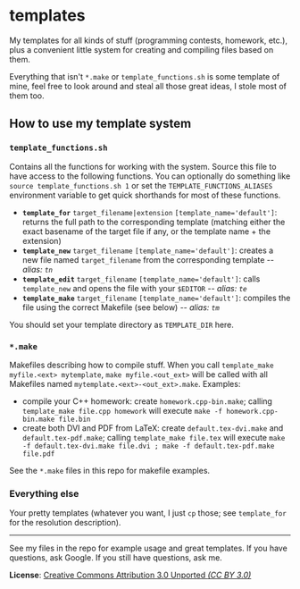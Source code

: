 templates
=========

My templates for all kinds of stuff (programming contests, homework, etc.), plus a convenient little system for creating and compiling files based on them.

Everything that isn't `*.make` or `template_functions.sh` is some template of mine, feel free to look around and steal all those great ideas, I stole most of them too.

How to use my template system
-----------------------------

### `template_functions.sh`
Contains all the functions for working with the system. Source this file to have access to the following functions. You can optionally do something like `source template_functions.sh 1` or set the `TEMPLATE_FUNCTIONS_ALIASES` environment variable to get quick shorthands for most of these functions.

- <b>`template_for`</b> `target_filename|extension` `[template_name='default']`: returns the full path to the corresponding template (matching either the exact basename of the target file if any, or the template name + the extension)
- <b>`template_new`</b> `target_filename` `[template_name='default']`: creates a new file named `target_filename` from the corresponding template -- *alias: `tn`*
- <b>`template_edit`</b> `target_filename` `[template_name='default']`: calls `template_new` and opens the file with your `$EDITOR` -- *alias: `te`*
- <b>`template_make`</b> `target_filename` `[template_name='default']`: compiles the file using the correct Makefile (see below) -- *alias: `tm`*

You should set your template directory as `TEMPLATE_DIR` here.

### `*.make`
Makefiles describing how to compile stuff. When you call `template_make myfile.<ext> mytemplate`, `make myfile.<out_ext>` will be called with all Makefiles named `mytemplate.<ext>-<out_ext>.make`.
Examples:
- compile your C++ homework: create `homework.cpp-bin.make`; calling `template_make file.cpp homework` will execute `make -f homework.cpp-bin.make file.bin`
- create both DVI and PDF from LaTeX: create `default.tex-dvi.make` and `default.tex-pdf.make`; calling `template_make file.tex` will execute `make -f default.tex-dvi.make file.dvi ; make -f default.tex-pdf.make file.pdf`

See the `*.make` files in this repo for makefile examples.

### Everything else
Your pretty templates (whatever you want, I just `cp` those; see `template_for` for the resolution description).

---------------------------

See my files in the repo for example usage and great templates.
If you have questions, ask Google. If you still have questions, ask me.

**License**: [Creative Commons Attribution 3.0 Unported *(CC BY 3.0)*](http://creativecommons.org/licenses/by/3.0/deed.en_US)
